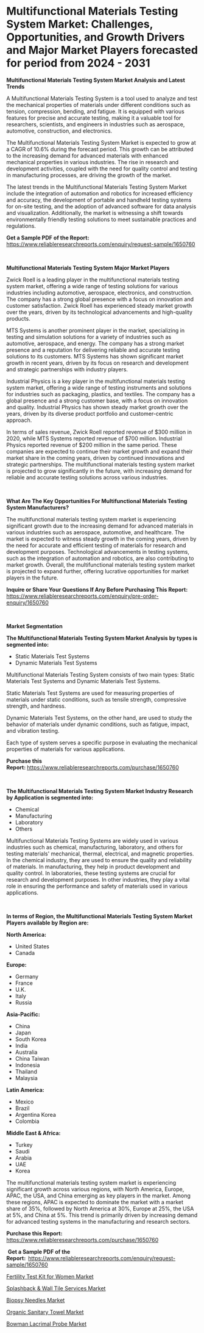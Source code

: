 <p><h1>Multifunctional Materials Testing System Market: Challenges, Opportunities, and Growth Drivers and Major Market Players forecasted for period from 2024 - 2031</h1></p><p><strong>Multifunctional Materials Testing System Market Analysis and Latest Trends</strong></p>
<p><p>A Multifunctional Materials Testing System is a tool used to analyze and test the mechanical properties of materials under different conditions such as tension, compression, bending, and fatigue. It is equipped with various features for precise and accurate testing, making it a valuable tool for researchers, scientists, and engineers in industries such as aerospace, automotive, construction, and electronics.</p><p>The Multifunctional Materials Testing System Market is expected to grow at a CAGR of 10.6% during the forecast period. This growth can be attributed to the increasing demand for advanced materials with enhanced mechanical properties in various industries. The rise in research and development activities, coupled with the need for quality control and testing in manufacturing processes, are driving the growth of the market.</p><p>The latest trends in the Multifunctional Materials Testing System Market include the integration of automation and robotics for increased efficiency and accuracy, the development of portable and handheld testing systems for on-site testing, and the adoption of advanced software for data analysis and visualization. Additionally, the market is witnessing a shift towards environmentally friendly testing solutions to meet sustainable practices and regulations.</p></p>
<p><strong>Get a Sample PDF of the Report:&nbsp;</strong> <a href="https://www.reliableresearchreports.com/enquiry/request-sample/1650760">https://www.reliableresearchreports.com/enquiry/request-sample/1650760</a></p>
<p>&nbsp;</p>
<p><strong>Multifunctional Materials Testing System Major Market Players</strong></p>
<p><p>Zwick Roell is a leading player in the multifunctional materials testing system market, offering a wide range of testing solutions for various industries including automotive, aerospace, electronics, and construction. The company has a strong global presence with a focus on innovation and customer satisfaction. Zwick Roell has experienced steady market growth over the years, driven by its technological advancements and high-quality products.</p><p>MTS Systems is another prominent player in the market, specializing in testing and simulation solutions for a variety of industries such as automotive, aerospace, and energy. The company has a strong market presence and a reputation for delivering reliable and accurate testing solutions to its customers. MTS Systems has shown significant market growth in recent years, driven by its focus on research and development and strategic partnerships with industry players.</p><p>Industrial Physics is a key player in the multifunctional materials testing system market, offering a wide range of testing instruments and solutions for industries such as packaging, plastics, and textiles. The company has a global presence and a strong customer base, with a focus on innovation and quality. Industrial Physics has shown steady market growth over the years, driven by its diverse product portfolio and customer-centric approach.</p><p>In terms of sales revenue, Zwick Roell reported revenue of $300 million in 2020, while MTS Systems reported revenue of $700 million. Industrial Physics reported revenue of $200 million in the same period. These companies are expected to continue their market growth and expand their market share in the coming years, driven by continued innovations and strategic partnerships. The multifunctional materials testing system market is projected to grow significantly in the future, with increasing demand for reliable and accurate testing solutions across various industries.</p></p>
<p>&nbsp;</p>
<p><strong>What Are The Key Opportunities For Multifunctional Materials Testing System Manufacturers?</strong></p>
<p><p>The multifunctional materials testing system market is experiencing significant growth due to the increasing demand for advanced materials in various industries such as aerospace, automotive, and healthcare. The market is expected to witness steady growth in the coming years, driven by the need for accurate and efficient testing of materials for research and development purposes. Technological advancements in testing systems, such as the integration of automation and robotics, are also contributing to market growth. Overall, the multifunctional materials testing system market is projected to expand further, offering lucrative opportunities for market players in the future.</p></p>
<p><strong>Inquire or Share Your Questions If Any Before Purchasing This Report:</strong> <a href="https://www.reliableresearchreports.com/enquiry/pre-order-enquiry/1650760">https://www.reliableresearchreports.com/enquiry/pre-order-enquiry/1650760</a></p>
<p>&nbsp;</p>
<p><strong>Market Segmentation</strong></p>
<p><strong>The Multifunctional Materials Testing System Market Analysis by types is segmented into:</strong></p>
<p><ul><li>Static Materials Test Systems</li><li>Dynamic Materials Test Systems</li></ul></p>
<p><p>Multifunctional Materials Testing System consists of two main types: Static Materials Test Systems and Dynamic Materials Test Systems. </p><p>Static Materials Test Systems are used for measuring properties of materials under static conditions, such as tensile strength, compressive strength, and hardness. </p><p>Dynamic Materials Test Systems, on the other hand, are used to study the behavior of materials under dynamic conditions, such as fatigue, impact, and vibration testing. </p><p>Each type of system serves a specific purpose in evaluating the mechanical properties of materials for various applications.</p></p>
<p><strong>Purchase this Report:&nbsp;</strong><a href="https://www.reliableresearchreports.com/purchase/1650760">https://www.reliableresearchreports.com/purchase/1650760</a></p>
<p>&nbsp;</p>
<p><strong>The Multifunctional Materials Testing System Market Industry Research by Application is segmented into:</strong></p>
<p><ul><li>Chemical</li><li>Manufacturing</li><li>Laboratory</li><li>Others</li></ul></p>
<p><p>Multifunctional Materials Testing Systems are widely used in various industries such as chemical, manufacturing, laboratory, and others for testing materials' mechanical, thermal, electrical, and magnetic properties. In the chemical industry, they are used to ensure the quality and reliability of materials. In manufacturing, they help in product development and quality control. In laboratories, these testing systems are crucial for research and development purposes. In other industries, they play a vital role in ensuring the performance and safety of materials used in various applications.</p></p>
<p>&nbsp;</p>
<p><strong>In terms of Region, the Multifunctional Materials Testing System Market Players available by Region are:</strong></p>
<p>
    <p> <strong> North America: </strong>
        <ul>
            <li>United States</li>
            <li>Canada</li>
        </ul>
        </p> 
    <p> <strong> Europe: </strong>
        <ul>
            <li>Germany</li>
            <li>France</li>
            <li>U.K.</li>
            <li>Italy</li>
            <li>Russia</li>
        </ul>
        </p> 
    <p> <strong> Asia-Pacific: </strong>
        <ul>
            <li>China</li>
            <li>Japan</li>
            <li>South Korea</li>
            <li>India</li>
            <li>Australia</li>
            <li>China Taiwan</li>
            <li>Indonesia</li>
            <li>Thailand</li>
            <li>Malaysia</li>
        </ul>
        </p> 
    <p> <strong> Latin America: </strong>
        <ul>
            <li>Mexico</li>
            <li>Brazil</li>
            <li>Argentina Korea</li>
            <li>Colombia</li>
        </ul>
        </p> 
    <p> <strong> Middle East & Africa: </strong>
        <ul>
            <li>Turkey</li>
            <li>Saudi</li>
            <li>Arabia</li>
            <li>UAE</li>
            <li>Korea</li>
        </ul>
    </p>
    </p>
<p><p>The multifunctional materials testing system market is experiencing significant growth across various regions, with North America, Europe, APAC, the USA, and China emerging as key players in the market. Among these regions, APAC is expected to dominate the market with a market share of 35%, followed by North America at 30%, Europe at 25%, the USA at 5%, and China at 5%. This trend is primarily driven by increasing demand for advanced testing systems in the manufacturing and research sectors.</p></p>
<p><strong>Purchase this Report: </strong><a href="https://www.reliableresearchreports.com/purchase/1650760">https://www.reliableresearchreports.com/purchase/1650760</a></p>
<p>&nbsp;<strong>Get a Sample PDF of the Report:&nbsp;&nbsp;</strong><a href="https://www.reliableresearchreports.com/enquiry/request-sample/1650760">https://www.reliableresearchreports.com/enquiry/request-sample/1650760</a></p>
<p><strong></strong></p>
<p><p><a href="https://medium.com/@lottiejerde6456/fertility-test-kit-for-women-market-insight-market-trends-growth-forecasted-from-2024-to-2031-d88fccad2dae">Fertility Test Kit for Women Market</a></p><p><a href="https://github.com/jaidynmorantestelletmjzya/Market-Research-Report-List-1/blob/main/splashback-wall-tile-services-market.md">Splashback & Wall Tile Services Market</a></p><p><a href="https://medium.com/@doriscampbell78/biopsy-needles-nbsp-market-focuses-on-market-share-size-and-projected-forecast-till-2031-20b94b61c817">Biopsy Needles Market</a></p><p><a href="https://github.com/juniordelafrance/Market-Research-Report-List-1/blob/main/organic-sanitary-towel-market.md">Organic Sanitary Towel Market</a></p><p><a href="https://medium.com/@gracemoreno2019/decoding-bowman-lacrimal-probe-market-metrics-market-share-trends-and-growth-patterns-f057731568f1">Bowman Lacrimal Probe Market</a></p></p>